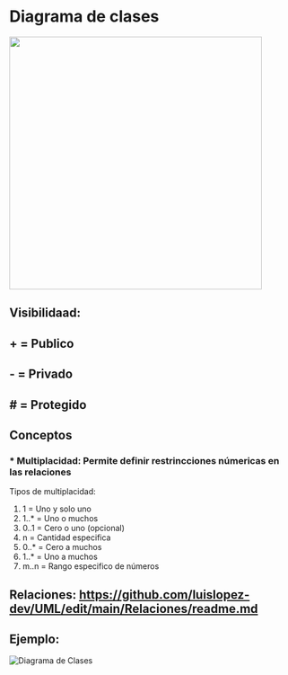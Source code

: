 # Diagrama de clases
<img src="https://github.com/luislopez-dev/UML-BPMN/assets/48783255/22449748-41f8-4c31-82ae-9c2127f33b8e" width="450">

## Visibilidaad:

## + = Publico
## - = Privado
## # = Protegido

## Conceptos

### * Multiplacidad: Permite definir restrincciones númericas en las relaciones
Tipos de multiplacidad:

1. 1 = Uno y solo uno
2. 1..* = Uno o muchos
3. 0..1 = Cero o uno (opcional)
4. n = Cantidad especifica
5. 0..* = Cero a muchos
6. 1..* = Uno a muchos
7. m..n = Rango especifico de números

## Relaciones: https://github.com/luislopez-dev/UML/edit/main/Relaciones/readme.md

## Ejemplo:

![Diagrama de Clases](https://github.com/luislopez-dev/UML/assets/48783255/1470aa14-5491-4d2f-9fcd-b91a7c336be7)

